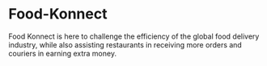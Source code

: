 # Food-Konnect
Food Konnect is here to challenge the efficiency of the global food delivery industry, while also assisting restaurants in receiving more orders and couriers in earning extra money.
